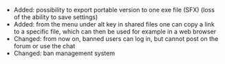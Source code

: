 - Added: possibility to export portable version to one exe file (SFX) (loss of the ability to save settings)
- Added: from the menu under alt key in shared files one can copy a link to a specific file, which can then be used for example in a web browser
- Changed: from now on, banned users can log in, but cannot post on the forum or use the chat
- Changed: ban management system